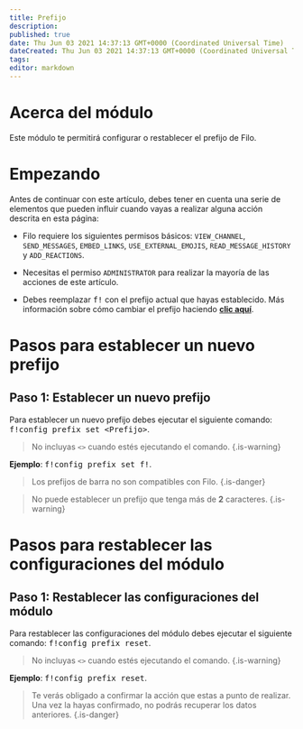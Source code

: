 ```yaml
---
title: Prefijo
description:
published: true
date: Thu Jun 03 2021 14:37:13 GMT+0000 (Coordinated Universal Time)
dateCreated: Thu Jun 03 2021 14:37:13 GMT+0000 (Coordinated Universal Time)
tags:
editor: markdown
---
```


# Acerca del módulo

Este módulo te permitirá configurar o restablecer el prefijo de Filo.

# Empezando

Antes de continuar con este artículo, debes tener en cuenta una serie de elementos que pueden influir cuando vayas a realizar alguna acción descrita en esta página:

- Filo requiere los siguientes permisos básicos: ``VIEW_CHANNEL``, ``SEND_MESSAGES``, ``EMBED_LINKS``, ``USE_EXTERNAL_EMOJIS``, ``READ_MESSAGE_HISTORY`` y ``ADD_REACTIONS``.

- Necesitas el permiso ``ADMINISTRATOR`` para realizar la mayoría de las acciones de este artículo.

- Debes reemplazar <kbd>f!</kbd> con el prefijo actual que hayas establecido. Más información sobre cómo cambiar el prefijo haciendo **[clic aquí](es/modules/prefix)**.

# Pasos para establecer un nuevo prefijo

## **Paso 1**: Establecer un nuevo prefijo

Para establecer un nuevo prefijo debes ejecutar el siguiente comando: <kbd>f!config prefix set \<Prefijo></kbd>.

> No incluyas ``<>`` cuando estés ejecutando el comando.
{.is-warning}

**Ejemplo**: <kbd>f!config prefix set f!</kbd>.

> Los prefijos de barra no son compatibles con Filo.
{.is-danger}

> No puede establecer un prefijo que tenga más de **2** caracteres.
{.is-warning}

# Pasos para restablecer las configuraciones del módulo

## **Paso 1**: Restablecer las configuraciones del módulo

Para restablecer las configuraciones del módulo debes ejecutar el siguiente comando: <kbd>f!config prefix reset</kbd>.

> No incluyas ``<>`` cuando estés ejecutando el comando.
{.is-warning}

**Ejemplo**: <kbd>f!config prefix reset</kbd>.

> Te verás obligado a confirmar la acción que estas a punto de realizar. Una vez la hayas confirmado, no podrás recuperar los datos anteriores.
{.is-danger}
